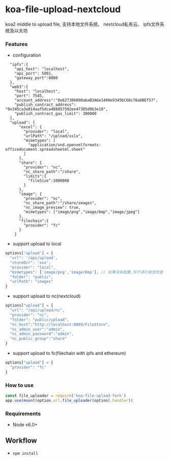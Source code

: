 # koa-file-upload-nextcloud

koa2 middle to upload file, 支持本地文件系统、 nextcloud私有云、 ipfs文件系统及以太坊

### Features

- configuration

```
  "ipfs":{
    "api_host": "localhost",
    "api_port": 5001,
    "gateway_port":8080
  },
  "web3":{
    "host": "localhost",
    "port": 7545,
    "account_address":"0x627306090abaB3A6e1400e9345bC60c78a8BEf57",
    "publish_contract_address": "0x345ca3e014aaf5dca488057592ee47305d9b3e10",
    "publish_contract_gas_limit": 300000
  },
  "upload": {
      "excel": {
        "provider": "local",
        "urlPath": "/upload/xslx",
        "mimetypes": [
          "application/vnd.openxmlformats-officedocument.spreadsheetml.sheet"
        ]
      },
      "share": {
        "provider": "nc",
        "nc_share_path":"/share",
        "limits":{
          "fileSize":1000000
        }
      },
      "image": {
        "provider": "nc",
        "nc_share_path":"/share/images",
        "nc_image_preview": true,
        "mimetypes": ["image/png","image/bmp","image/jpeg"]
      },
      "filechain":{
        "provider": "fc"
      }
    }
```

- support upload to local

```javascript
options['upload'] = {
  "url": '/api/upload',
  "storeDir": 'xxx',
  "provider": "local",
  "mimetypes": ['image/png','image/bmp'], // 如果没有配置,将不进行类型检查 http://www.freeformatter.com/mime-types-list.html
  "folder": "public",
  "urlPath": "images"
}
```

- support upload to nc(nextcloud)

```javascript
options["upload"] = {
  "url": "/api/upload/nc",
  "provider": "nc",
  "folder": "public/upload",
  "nc_host":"http://localhost:8089/FileStore",
  "nc_admin_user":"admin",
  "nc_admin_password":"admin",
  "nc_public_group":"share"
}
```

- support upload to fc(filechain with ipfs and ethereum)

```javascript
options["upload"] = {
  "provider": "fc"
}
```


### How to use

```javascript
const file_uploader = require('koa-file-upload-fork')
app.use(mount(option.url,file_uploader(option).handler))
```

### Requirements

- Node v6.0+

## Workflow

- `npm install`
